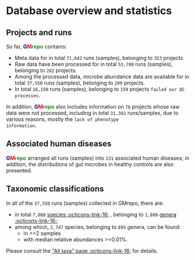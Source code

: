 # Database overview and statistics

## Projects and runs

So far, 
<b><span style="color:darkblue">G</span><span style="color:red">M</span><span style="color:forestgreen">repo</span></b> contains:

* Meta data for in total <code>71,642</code> runs (samples), belonging to <code>353</code> projects.
* Raw data have been processed for in total <code>53,700</code> runs (samples), belonging to <code>282</code> projects.
* Among the processed data, microbe abundance data are available for in total <code>37,550</code> runs (samples), belonging to <code>209</code> projects.
* In total <code>16,150</code> runs (samples), belonging to <code>159</code> projects <code>failed our QC processes</code>.

In addition, <b><span style="color:darkblue">G</span><span style="color:red">M</span><span style="color:forestgreen">repo</span></b>
 also includes information on <code>76</code> projects whose raw data were not processed, including in total <code>31,381</code> runs/samples, due to various reasons, mostly the <code>lack of phenotype information</code>.

## Associated human diseases

<b><span style="color:darkblue">G</span><span style="color:red">M</span><span style="color:forestgreen">repo</span></b>
 arranged all runs (samples) into <code>131</code> associated human diseases; in addition, the distributions of gut microbes
 in healthy controls are also presented.

## Taxonomic classifications

In all of the <code>37,550</code> runs (samples) collected in GMrepo, there are:

* in total <code>7,088</code> [species :octicons-link-16:](https://gmrepo.humangut.info/taxon) , belonging to <code>1,800</code> [genera :octicons-link-16:](https://gmrepo.humangut.info/taxon);
* among which, <code>2,747</code> species, belonging to <code>895</code> genera, can be found:
  * in >=2 samples
  * with median relative abundances >=0.01%.

Please consult the ["All taxa" page :octicons-link-16:](https://gmrepo.humangut.info/taxon) for details.